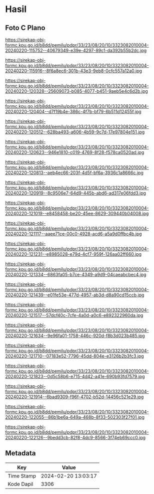 # Hasil

## Foto C Plano

https://sirekap-obj-formc.kpu.go.id/b8dd/pemilu/pdpr/33/23/08/20/10/3323082010004-20240220-115752--40679349-e39e-4297-89c1-da392b55b2dc.jpg

https://sirekap-obj-formc.kpu.go.id/b8dd/pemilu/pdpr/33/23/08/20/10/3323082010004-20240220-115916--8f6a8ec6-301b-43e3-9eb8-0cfc557a12a0.jpg

https://sirekap-obj-formc.kpu.go.id/b8dd/pemilu/pdpr/33/23/08/20/10/3323082010004-20240220-120328--25609073-b085-4077-b451-9aeb5e4c6d2b.jpg

https://sirekap-obj-formc.kpu.go.id/b8dd/pemilu/pdpr/33/23/08/20/10/3323082010004-20240220-120404--d7f19b4e-386c-4f7b-bf79-6b511d12455f.jpg

https://sirekap-obj-formc.kpu.go.id/b8dd/pemilu/pdpr/33/23/08/20/10/3323082010004-20240220-120512--628ba493-a606-4b59-9c7d-17e97804e151.jpg

https://sirekap-obj-formc.kpu.go.id/b8dd/pemilu/pdpr/33/23/08/20/10/3323082010004-20240220-120623--946e1810-c019-4769-8f28-f578ca0520ad.jpg

https://sirekap-obj-formc.kpu.go.id/b8dd/pemilu/pdpr/33/23/08/20/10/3323082010004-20240220-120813--aeb4ec66-203f-4d5f-bf6a-3936c1a8666c.jpg

https://sirekap-obj-formc.kpu.go.id/b8dd/pemilu/pdpr/33/23/08/20/10/3323082010004-20240220-120919--8c9506e7-64d9-445b-abd6-ad317e06fdd3.jpg

https://sirekap-obj-formc.kpu.go.id/b8dd/pemilu/pdpr/33/23/08/20/10/3323082010004-20240220-121019--e8458458-be20-45ee-8629-309440b04008.jpg

https://sirekap-obj-formc.kpu.go.id/b8dd/pemilu/pdpr/33/23/08/20/10/3323082010004-20240220-121117--aaee71ce-00c0-4928-acd6-a5a9d0ffbc4b.jpg

https://sirekap-obj-formc.kpu.go.id/b8dd/pemilu/pdpr/33/23/08/20/10/3323082010004-20240220-121231--e8985028-e79d-4cf7-959f-126aa02ff660.jpg

https://sirekap-obj-formc.kpu.go.id/b8dd/pemilu/pdpr/33/23/08/20/10/3323082010004-20240220-121334--6863fa05-b7ce-4349-a9d9-04caeabcbec4.jpg

https://sirekap-obj-formc.kpu.go.id/b8dd/pemilu/pdpr/33/23/08/20/10/3323082010004-20240220-121439--e01fe53e-477d-4957-ab3d-d8a90cd15ccb.jpg

https://sirekap-obj-formc.kpu.go.id/b8dd/pemilu/pdpr/33/23/08/20/10/3323082010004-20240220-121517--57dcf40c-7cfe-4a0d-a0c6-e892322960da.jpg

https://sirekap-obj-formc.kpu.go.id/b8dd/pemilu/pdpr/33/23/08/20/10/3323082010004-20240220-121634--9e96fa01-1758-446c-920d-f8b3d023b485.jpg

https://sirekap-obj-formc.kpu.go.id/b8dd/pemilu/pdpr/33/23/08/20/10/3323082010004-20240220-121710--07183e52-7796-45dd-804e-e3126b2b3fc3.jpg

https://sirekap-obj-formc.kpu.go.id/b8dd/pemilu/pdpr/33/23/08/20/10/3323082010004-20240220-121823--0d5c58b6-e715-4d42-a41e-690b93fd7579.jpg

https://sirekap-obj-formc.kpu.go.id/b8dd/pemilu/pdpr/33/23/08/20/10/3323082010004-20240220-121914--6bad9309-f96f-4702-b52d-14456c521e29.jpg

https://sirekap-obj-formc.kpu.go.id/b8dd/pemilu/pdpr/33/23/08/20/10/3323082010004-20240220-122055--86b1be6a-649a-468b-8f33-502303f27f01.jpg

https://sirekap-obj-formc.kpu.go.id/b8dd/pemilu/pdpr/33/23/08/20/10/3323082010004-20240220-122126--9bedd3cb-82f8-4dc9-8566-3f74eb69ccc0.jpg


## Metadata

| Key        | Value               |
| ---------- | ------------------- |
| Time Stamp | 2024-02-20 13:03:17 |
| Kode Dapil | 3306                |



